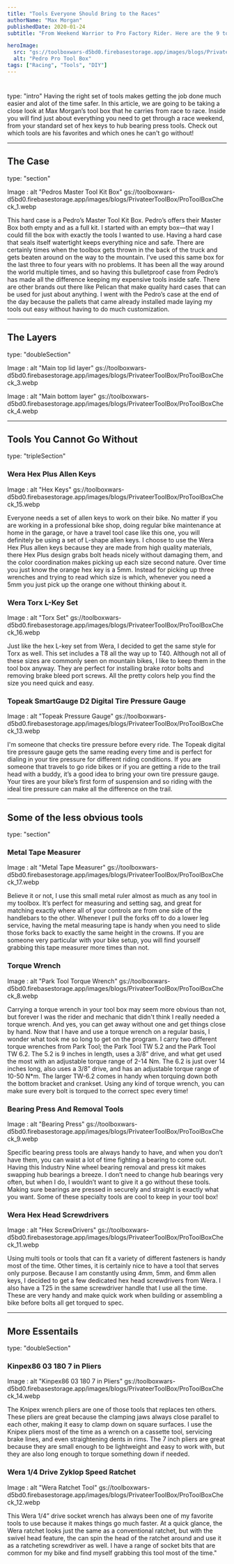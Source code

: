 ```yaml
---
title: "Tools Everyone Should Bring to the Races"
authorName: "Max Morgan"
publishedDate: 2020-01-24
subtitle: "From Weekend Warrior to Pro Factory Rider. Here are the 9 tools you can’t live without when between the tape."

heroImage:
  src: "gs://toolboxwars-d5bd0.firebasestorage.app/images/blogs/PrivateerToolBox/ProToolBoxCheck_1.webp"
  alt: "Pedro Pro Tool Box"
tags: ["Racing", "Tools", "DIY"]
---
```


#

type: "intro"
Having the right set of tools makes getting the job done much easier and alot of the time safer. In this article, we are going to be taking a close look at Max Morgan’s tool box that he carries from race to race. Inside you will find just about everything you need to get through a race weekend, from your standard set of hex keys to hub bearing press tools. Check out which tools are his favorites and which ones he can't go without!

---

## The Case

type: "section"

Image :
alt "Pedros Master Tool Kit Box"
gs://toolboxwars-d5bd0.firebasestorage.app/images/blogs/PrivateerToolBox/ProToolBoxCheck_1.webp

This hard case is a Pedro’s Master Tool Kit Box. Pedro’s offers their Master Box
both empty and as a full kit. I started with an empty box—that way I could fill the
box with exactly the tools I wanted to use. Having a hard case that seals itself
watertight keeps everything nice and safe. There are certainly times when the toolbox
gets thrown in the back of the truck and gets beaten around on the way to the mountain.
I’ve used this same box for the last three to four years with no problems. It has
been all the way around the world multiple times, and so having this bulletproof
case from Pedro’s has made all the difference keeping my expensive tools inside safe.
There are other brands out there like Pelican that make quality hard cases that can
be used for just about anything. I went with the Pedro’s case at the end of the day
because the pallets that came already installed made laying my tools out easy without
having to do much customization.

---

## The Layers

type: "doubleSection"

Image :
alt "Main top lid layer"
gs://toolboxwars-d5bd0.firebasestorage.app/images/blogs/PrivateerToolBox/ProToolBoxCheck_3.webp

Image :
alt "Main bottom layer"
gs://toolboxwars-d5bd0.firebasestorage.app/images/blogs/PrivateerToolBox/ProToolBoxCheck_4.webp

---

## Tools You Cannot Go Without

type: "tripleSection"

### Wera Hex Plus Allen Keys

Image :
alt "Hex Keys"
gs://toolboxwars-d5bd0.firebasestorage.app/images/blogs/PrivateerToolBox/ProToolBoxCheck_15.webp

Everyone needs a set of allen keys to work on their bike. No matter if you are working in a professional bike shop, doing regular bike maintenance at home in the garage, or have a travel tool case like this one, you will definitely be using a set of L-shape allen keys. I choose to use the Wera Hex Plus allen keys because they are made from high quality materials, there Hex Plus design grabs bolt heads nicely without damaging them, and the color coordination makes picking up each size second nature. Over time you just know the orange hex key is a 5mm. Instead for picking up three wrenches and trying to read which size is which, whenever you need a 5mm you just pick up the orange one without thinking about it.

### Wera Torx L-Key Set

Image :
alt "Torx Set"
gs://toolboxwars-d5bd0.firebasestorage.app/images/blogs/PrivateerToolBox/ProToolBoxCheck_16.webp

Just like the hex L-key set from Wera, I decided to get the same style for Torx as well. This set includes a T8 all the way up to T40. Although not all of these sizes are commonly seen on mountain bikes, I like to keep them in the tool box anyway. They are perfect for installing brake rotor bolts and removing brake bleed port screws. All the pretty colors help you find the size you need quick and easy.

### Topeak SmartGauge D2 Digital Tire Pressure Gauge

Image :
alt "Topeak Pressure Gauge"
gs://toolboxwars-d5bd0.firebasestorage.app/images/blogs/PrivateerToolBox/ProToolBoxCheck_13.webp

I'm someone that checks tire pressure before every ride. The Topeak digital tire pressure gauge gets the same reading every time and is perfect for dialing in your tire pressure for different riding conditions. If you are someone that travels to go ride bikes or if you are getting a ride to the trail head with a buddy, it’s a good idea to bring your own tire pressure gauge. Your tires are your bike’s first form of suspension and so riding with the ideal tire pressure can make all the difference on the trail.

---

## Some of the less obvious tools

type: "section"

### Metal Tape Measurer

Image :
alt "Metal Tape Measurer"
gs://toolboxwars-d5bd0.firebasestorage.app/images/blogs/PrivateerToolBox/ProToolBoxCheck_17.webp

Believe it or not, I use this small metal ruler almost as much as any tool in my toolbox. It’s perfect for measuring and setting sag, and great for matching exactly where all of your controls are from one side of the handlebars to the other. Whenever I pull the forks off to do a lower leg service, having the metal measuring tape is handy when you need to slide those forks back to exactly the same height in the crowns. If you are someone very particular with your bike setup, you will find yourself grabbing this tape measurer more times than not.

### Torque Wrench

Image :
alt "Park Tool Torque Wrench"
gs://toolboxwars-d5bd0.firebasestorage.app/images/blogs/PrivateerToolBox/ProToolBoxCheck_8.webp

Carrying a torque wrench in your tool box may seem more obvious than not, but forever I was the rider and mechanic that didn't think I really needed a torque wrench. And yes, you can get away without one and get things close by hand. Now that I have and use a torque wrench on a regular basis, I wonder what took me so long to get on the program. I carry two different torque wrenches from Park Tool; the Park Tool TW 5.2 and the Park Tool TW 6.2. The 5.2 is 9 inches in length, uses a 3/8” drive, and what get used the most with an adjustable torque range of 2-14 Nm. The 6.2 is just over 14 inches long, also uses a 3/8” drive, and has an adjustable torque range of 10-50 N\*m. The larger TW-6.2 comes in handy when torquing down both the bottom bracket and crankset. Using any kind of torque wrench, you can make sure every bolt is torqued to the correct spec every time!

### Bearing Press And Removal Tools

Image :
alt "Bearing Press"
gs://toolboxwars-d5bd0.firebasestorage.app/images/blogs/PrivateerToolBox/ProToolBoxCheck_9.webp

Specific bearing press tools are always handy to have, and when you don’t have them, you can waist a lot of time fighting a bearing to come out. Having this Industry Nine wheel bearing removal and press kit makes swapping hub bearings a breeze. I don’t need to change hub bearings very often, but when I do, I wouldn’t want to give it a go without these tools. Making sure bearings are pressed in securely and straight is exactly what you want. Some of these specialty tools are cool to keep in your tool box!

### Wera Hex Head Screwdrivers

Image :
alt "Hex ScrewDrivers"
gs://toolboxwars-d5bd0.firebasestorage.app/images/blogs/PrivateerToolBox/ProToolBoxCheck_11.webp

Using multi tools or tools that can fit a variety of different fasteners is handy most of the time. Other times, it is certainly nice to have a tool that serves only purpose. Because I am constantly using 4mm, 5mm, and 6mm allen keys, I decided to get a few dedicated hex head screwdrivers from Wera. I also have a T25 in the same screwdriver handle that I use all the time. These are very handy and make quick work when building or assembling a bike before bolts all get torqued to spec.

---

## More Essentails

type: "doubleSection"

### Kinpex86 03 180 7 in Pliers

Image :
alt "Kinpex86 03 180 7 in Pliers"
gs://toolboxwars-d5bd0.firebasestorage.app/images/blogs/PrivateerToolBox/ProToolBoxCheck_14.webp

The Knipex wrench pliers are one of those tools that replaces ten others. These pliers are great because the clamping jaws always close parallel to each other, making it easy to clamp down on square surfaces. I use the Knipex pliers most of the time as a wrench on a cassette tool, servicing brake lines, and even straightening dents in rims. The 7 inch pliers are great because they are small enough to be lightweight and easy to work with, but they are also long enough to torque something down if needed.

### Wera 1/4 Drive Zyklop Speed Ratchet

Image :
alt "Wera Ratchet Tool"
gs://toolboxwars-d5bd0.firebasestorage.app/images/blogs/PrivateerToolBox/ProToolBoxCheck_12.webp

This Wera 1/4” drive socket wrench has always been one of my favorite tools to use because it makes things go much faster. At a quick glance, the Wera ratchet looks just the same as a conventional ratchet, but with the swivel head feature, the can spin the head of the ratchet around and use it as a ratcheting screwdriver as well. I have a range of socket bits that are common for my bike and find myself grabbing this tool most of the time."
